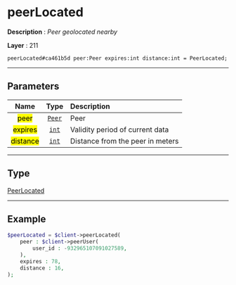 # peerLocated

**Description** : *Peer geolocated nearby*

**Layer** : 211

```tl
peerLocated#ca461b5d peer:Peer expires:int distance:int = PeerLocated;
```

---

## Parameters

| Name | Type | Description |
| :---: | :---: | :--- |
| <mark>peer</mark> | [`Peer`](type/Peer) | Peer |
| <mark>expires</mark> | [`int`](type/int) | Validity period of current data |
| <mark>distance</mark> | [`int`](type/int) | Distance from the peer in meters |

---

## Type

[PeerLocated](type/PeerLocated)

---

## Example

```php
$peerLocated = $client->peerLocated(
	peer : $client->peerUser(
		user_id : -932965107091027589,
	),
	expires : 78,
	distance : 16,
);
```